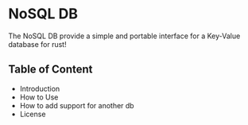 # NoSQL DB

The NoSQL DB provide a simple and portable interface for a Key-Value database for rust!

## Table of Content

- Introduction
- How to Use
- How to add support for another db
- License
